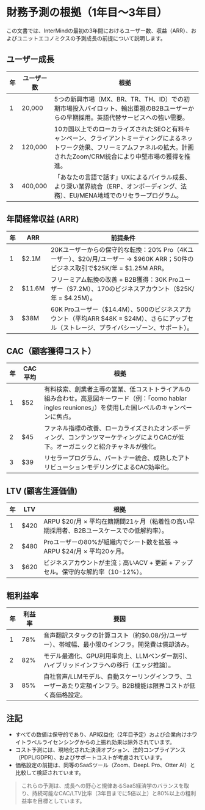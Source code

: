 # 財務予測の根拠（1年目〜3年目）

この文書では、InterMindの最初の3年間におけるユーザー数、収益（ARR）、およびユニットエコノミクスの予測成長の前提について説明します。

## ユーザー成長

| 年 | ユーザー数 | 根拠                                                                                                                                                                       |
| ---- | ------- | ----------------------------------------------------------------------------------------------------------------------------------------------------------------------------------- |
| 1    | 20,000  | 5つの新興市場（MX、BR、TR、TH、ID）での初期市場投入パイロット、輸出重視のB2Bユーザーからの早期採用。英語代替サービスへの強い需要。     |
| 2    | 120,000 | 10カ国以上でのローカライズされたSEOと有料キャンペーン、クライアントミーティングによるネットワーク効果、フリーミアムファネルの拡大。計画されたZoom/CRM統合により中堅市場の獲得を推進。 |
| 3    | 400,000 | 「あなたの言語で話す」UXによるバイラル成長、より深い業界統合（ERP、オンボーディング、法務）、EU/MENA地域でのリセラープログラム。                                              |

## 年間経常収益 (ARR)

| 年 | ARR     | 前提条件                                                                                                                         |
| ---- | ------- | ----------------------------------------------------------------------------------------------------------------------------------- |
| 1    | \$2.1M  | 20Kユーザーからの保守的な転換：20% Pro（4Kユーザー）、\$20/月/ユーザー → \$960K ARR；50件のビジネス取引で\$25K/年 = \$1.25M ARR。 |
| 2    | \$11.6M | フリーミアム転換の改善 + B2B獲得：30K Proユーザー（\$7.2M）、170のビジネスアカウント（\$25K/年 = \$4.25M）。                 |
| 3    | \$38M   | 60K Proユーザー（\$14.4M）、500のビジネスアカウント（平均ARR \$48K = \$24M）、さらにアップセル（ストレージ、プライバシーゾーン、サポート）。             |

## CAC（顧客獲得コスト）

| 年 | CAC平均 | 根拠                                                                                                                                                    |
| ---- | ------- | ------------------------------------------------------------------------------------------------------------------------------------------------------------ |
| 1    | \$52    | 有料検索、創業者主導の営業、低コストトライアルの組み合わせ。高意図キーワード（例：「como hablar ingles reuniones」）を使用した国レベルのキャンペーンに焦点。 |
| 2    | \$45    | ファネル指標の改善、ローカライズされたオンボーディング、コンテンツマーケティングによりCACが低下。オーガニックと紹介チャネルが強化。                               |
| 3    | \$39    | リセラープログラム、パートナー統合、成熟したアトリビューションモデリングによるCAC効率化。                                                                |

## LTV (顧客生涯価値)

| 年 | LTV   | 根拠                                                                                       |
| ---- | ----- | ------------------------------------------------------------------------------------------- |
| 1    | \$420 | ARPU \$20/月 × 平均在籍期間21ヶ月（粘着性の高い早期採用者、B2Bユースケースでの低解約率）。 |
| 2    | \$480 | Proユーザーの80%が組織内でシート数を拡張 → ARPU \$24/月 × 平均20ヶ月。                     |
| 3    | \$620 | ビジネスアカウントが主流；高いACV + 更新 + アップセル。保守的な解約率（10-12%）。   |

## 粗利益率

| 年 | 利益率 | 要因                                                                                                                 |
| ---- | ------ | ----------------------------------------------------------------------------------------------------------------------- |
| 1    | 78%    | 音声翻訳スタックの計算コスト（約$0.08/分/ユーザー）、帯域幅、最小限のインフラ。開発費は償却済み。              |
| 2    | 82%    | モデル最適化、GPU利用率向上、LLMベンダー割引、ハイブリッドインフラへの移行（エッジ推論）。           |
| 3    | 85%    | 自社音声/LLMモデル、自動スケーリングインフラ、ユーザーあたり定額インフラ。B2B機能は限界コストが低く高価格設定。 |

## 注記

- すべての数値は保守的であり、API収益化（2年目予定）および企業向けホワイトラベルライセンシングからの上振れ効果は除外されています。
- コスト予測には、現地化された決済オプション、法的コンプライアンス（PDPL/GDPR）、およびサポートコストが考慮されています。
- 価格設定の前提は、同等のSaaSツール（Zoom、DeepL Pro、Otter AI）と比較して検証されています。

> これらの予測は、成長への野心と規律あるSaaS経済学のバランスを取り、持続可能なCAC/LTV比率（3年目までに5倍以上）と80%以上の粗利益率を目標としています。